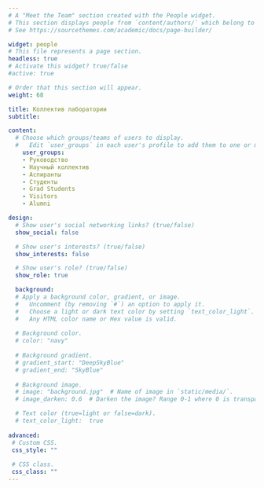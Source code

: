 ```yaml
---
# A "Meet the Team" section created with the People widget.
# This section displays people from `content/authors/` which belong to the `user_groups` below.
# See https://sourcethemes.com/academic/docs/page-builder/

widget: people
# This file represents a page section.
headless: true
# Activate this widget? true/false
#active: true

# Order that this section will appear.
weight: 68

title: Коллектив лаборатории
subtitle:

content:
  # Choose which groups/teams of users to display.
  #   Edit `user_groups` in each user's profile to add them to one or more of these groups.
    user_groups:
    - Руководство
    - Научный коллектив
    - Аспиранты
    - Студенты
    - Grad Students
    - Visitors
    - Alumni

design:
  # Show user's social networking links? (true/false)
  show_social: false

  # Show user's interests? (true/false)
  show_interests: false

  # Show user's role? (true/false)
  show_role: true

  background:
  # Apply a background color, gradient, or image.
  #   Uncomment (by removing `#`) an option to apply it.
  #   Choose a light or dark text color by setting `text_color_light`.
  #   Any HTML color name or Hex value is valid.
  
  # Background color.
  # color: "navy"
  
  # Background gradient.
  # gradient_start: "DeepSkyBlue"
  # gradient_end: "SkyBlue"
  
  # Background image.
  # image: "background.jpg"  # Name of image in `static/media/`.
  # image_darken: 0.6  # Darken the image? Range 0-1 where 0 is transparent and 1 is opaque.

  # Text color (true=light or false=dark).
  # text_color_light:  true  
  
advanced:
 # Custom CSS. 
 css_style: ""
 
 # CSS class.
 css_class: ""
---
```

